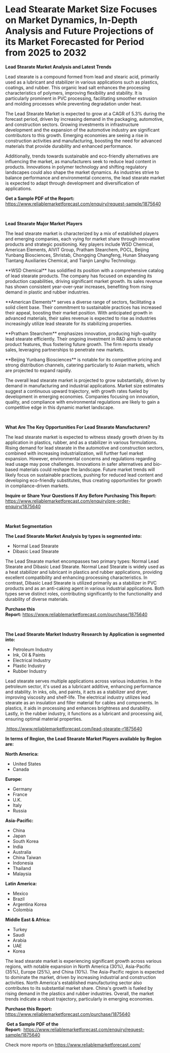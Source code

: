 <p><h1>Lead Stearate Market Size Focuses on Market Dynamics, In-Depth Analysis and Future Projections of its Market Forecasted for Period from 2025 to 2032</h1></p><p><strong>Lead Stearate Market Analysis and Latest Trends</strong></p>
<p><p>Lead stearate is a compound formed from lead and stearic acid, primarily used as a lubricant and stabilizer in various applications such as plastics, coatings, and rubber. This organic lead salt enhances the processing characteristics of polymers, improving flexibility and stability. It is particularly prominent in PVC processing, facilitating smoother extrusion and molding processes while preventing degradation under heat.</p><p>The Lead Stearate Market is expected to grow at a CAGR of 5.3% during the forecast period, driven by increasing demand in the packaging, automotive, and construction sectors. Growing investments in infrastructure development and the expansion of the automotive industry are significant contributors to this growth. Emerging economies are seeing a rise in construction activities and manufacturing, boosting the need for advanced materials that provide durability and enhanced performance.</p><p>Additionally, trends towards sustainable and eco-friendly alternatives are influencing the market, as manufacturers seek to reduce lead content in products. Innovations in polymer technology and shifting regulatory landscapes could also shape the market dynamics. As industries strive to balance performance and environmental concerns, the lead stearate market is expected to adapt through development and diversification of applications.</p></p>
<p><strong>Get a Sample PDF of the Report:&nbsp;</strong> <a href="https://www.reliablemarketforecast.com/enquiry/request-sample/1875640?utm_campaign=3029&utm_medium=2&utm_source=Github&utm_content=ia&utm_term=01042025&utm_id=lead-stearate">https://www.reliablemarketforecast.com/enquiry/request-sample/1875640</a></p>
<p>&nbsp;</p>
<p><strong>Lead Stearate Major Market Players</strong></p>
<p><p>The lead stearate market is characterized by a mix of established players and emerging companies, each vying for market share through innovative products and strategic positioning. Key players include WSD Chemical, American Elements, AIVIT Group, Pratham Stearchem, POCL, Beijing Yunbang Biosciences, Shristab, Chongqing Changfeng, Hunan Shaoyang Tiantang Auxiliaries Chemical, and Tianjin Langhu Technology.</p><p>**WSD Chemical** has solidified its position with a comprehensive catalog of lead stearate products. The company has focused on expanding its production capabilities, driving significant market growth. Its sales revenue has shown consistent year-over-year increases, benefiting from rising demand in plastic and rubber industries.</p><p>**American Elements** serves a diverse range of sectors, facilitating a solid client base. Their commitment to sustainable practices has increased their appeal, boosting their market position. With anticipated growth in advanced materials, their sales revenue is expected to rise as industries increasingly utilize lead stearate for its stabilizing properties.</p><p>**Pratham Stearchem** emphasizes innovation, producing high-quality lead stearate efficiently. Their ongoing investment in R&D aims to enhance product features, thus fostering future growth. The firm reports steady sales, leveraging partnerships to penetrate new markets.</p><p>**Beijing Yunbang Biosciences** is notable for its competitive pricing and strong distribution channels, catering particularly to Asian markets, which are projected to expand rapidly. </p><p>The overall lead stearate market is projected to grow substantially, driven by demand in manufacturing and industrial applications. Market size estimates suggest a continuous upward trajectory, with growth rates fueled by development in emerging economies. Companies focusing on innovation, quality, and compliance with environmental regulations are likely to gain a competitive edge in this dynamic market landscape.</p></p>
<p>&nbsp;</p>
<p><strong>What Are The Key Opportunities For Lead Stearate Manufacturers?</strong></p>
<p><p>The lead stearate market is expected to witness steady growth driven by its application in plastics, rubber, and as a stabilizer in various formulations. Rising demand for lead stearate in the automotive and construction sectors, combined with increasing industrialization, will further fuel market expansion. However, environmental concerns and regulations regarding lead usage may pose challenges. Innovations in safer alternatives and bio-based materials could reshape the landscape. Future market trends will likely focus on sustainable practices, pushing for reduced lead content and developing eco-friendly substitutes, thus creating opportunities for growth in compliance-driven markets.</p></p>
<p><strong>Inquire or Share Your Questions If Any Before Purchasing This Report:</strong> <a href="https://www.reliablemarketforecast.com/enquiry/pre-order-enquiry/1875640?utm_campaign=3029&utm_medium=2&utm_source=Github&utm_content=ia&utm_term=01042025&utm_id=lead-stearate">https://www.reliablemarketforecast.com/enquiry/pre-order-enquiry/1875640</a></p>
<p>&nbsp;</p>
<p><strong>Market Segmentation</strong></p>
<p><strong>The Lead Stearate Market Analysis by types is segmented into:</strong></p>
<p><ul><li>Normal Lead Stearate</li><li>Dibasic Lead Stearate</li></ul></p>
<p><p>The Lead Stearate market encompasses two primary types: Normal Lead Stearate and Dibasic Lead Stearate. Normal Lead Stearate is widely used as a heat stabilizer and lubricant in plastics and rubber applications, providing excellent compatibility and enhancing processing characteristics. In contrast, Dibasic Lead Stearate is utilized primarily as a stabilizer in PVC products and as an anti-caking agent in various industrial applications. Both types serve distinct roles, contributing significantly to the functionality and durability of diverse materials.</p></p>
<p><strong>Purchase this Report:&nbsp;</strong><a href="https://www.reliablemarketforecast.com/purchase/1875640?utm_campaign=3029&utm_medium=2&utm_source=Github&utm_content=ia&utm_term=01042025&utm_id=lead-stearate">https://www.reliablemarketforecast.com/purchase/1875640</a></p>
<p>&nbsp;</p>
<p><strong>The Lead Stearate Market Industry Research by Application is segmented into:</strong></p>
<p><ul><li>Petroleum Industry</li><li>Ink, Oil & Paints</li><li>Electrical Industry</li><li>Plastic Industry</li><li>Rubber Industry</li></ul></p>
<p><p>Lead stearate serves multiple applications across various industries. In the petroleum sector, it's used as a lubricant additive, enhancing performance and stability. In inks, oils, and paints, it acts as a stabilizer and dryer, improving viscosity and shelf-life. The electrical industry utilizes lead stearate as an insulation and filler material for cables and components. In plastics, it aids in processing and enhances brightness and durability. Lastly, in the rubber industry, it functions as a lubricant and processing aid, ensuring optimal material properties.</p></p>
<p><a href="https://www.reliablemarketforecast.com/lead-stearate-r1875640?utm_campaign=3029&utm_medium=2&utm_source=Github&utm_content=ia&utm_term=01042025&utm_id=lead-stearate">&nbsp;https://www.reliablemarketforecast.com/lead-stearate-r1875640</a></p>
<p><strong>In terms of Region, the Lead Stearate Market Players available by Region are:</strong></p>
<p>
    <p> <strong> North America: </strong>
        <ul>
            <li>United States</li>
            <li>Canada</li>
        </ul>
        </p> 
    <p> <strong> Europe: </strong>
        <ul>
            <li>Germany</li>
            <li>France</li>
            <li>U.K.</li>
            <li>Italy</li>
            <li>Russia</li>
        </ul>
        </p> 
    <p> <strong> Asia-Pacific: </strong>
        <ul>
            <li>China</li>
            <li>Japan</li>
            <li>South Korea</li>
            <li>India</li>
            <li>Australia</li>
            <li>China Taiwan</li>
            <li>Indonesia</li>
            <li>Thailand</li>
            <li>Malaysia</li>
        </ul>
        </p> 
    <p> <strong> Latin America: </strong>
        <ul>
            <li>Mexico</li>
            <li>Brazil</li>
            <li>Argentina Korea</li>
            <li>Colombia</li>
        </ul>
        </p> 
    <p> <strong> Middle East & Africa: </strong>
        <ul>
            <li>Turkey</li>
            <li>Saudi</li>
            <li>Arabia</li>
            <li>UAE</li>
            <li>Korea</li>
        </ul>
    </p>
    </p>
<p><p>The lead stearate market is experiencing significant growth across various regions, with notable expansion in North America (30%), Asia-Pacific (35%), Europe (25%), and China (10%). The Asia-Pacific region is expected to dominate the market, driven by increasing industrial and construction activities. North America's established manufacturing sector also contributes to its substantial market share. China's growth is fueled by rising demand in the plastics and rubber industries. Overall, the market trends indicate a robust trajectory, particularly in emerging economies.</p></p>
<p><strong>Purchase this Report: </strong><a href="https://www.reliablemarketforecast.com/purchase/1875640?utm_campaign=3029&utm_medium=2&utm_source=Github&utm_content=ia&utm_term=01042025&utm_id=lead-stearate">https://www.reliablemarketforecast.com/purchase/1875640</a></p>
<p>&nbsp;<strong>Get a Sample PDF of the Report:&nbsp;&nbsp;</strong><a href="https://www.reliablemarketforecast.com/enquiry/request-sample/1875640?utm_campaign=3029&utm_medium=2&utm_source=Github&utm_content=ia&utm_term=01042025&utm_id=lead-stearate">https://www.reliablemarketforecast.com/enquiry/request-sample/1875640</a></p>
<p><strong></strong></p>
<p>Check more reports on <a href="https://www.reliablemarketforecast.com/?utm_campaign=3029&utm_medium=2&utm_source=Github&utm_content=ia&utm_term=01042025&utm_id=lead-stearate">https://www.reliablemarketforecast.com/</a></p>